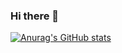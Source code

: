 ### Hi there 👋                                                                                                           
[![Anurag's GitHub stats](https://github-readme-stats.vercel.app/api?username=quocthinhvo&count_private=true&show_icons=true&theme=radical&include_all_commits=true)]()



